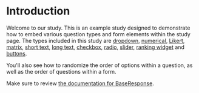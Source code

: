 # Introduction

Welcome to our study. This is an example study designed to demonstrate how to embed various question types and form elements within the study page. The types included in this study are [dropdown](https://revisit.dev/docs/typedoc/interfaces/DropdownResponse/), [numerical](https://revisit.dev/docs/typedoc/interfaces/NumericalResponse/), [Likert](https://revisit.dev/docs/typedoc/interfaces/LikertResponse/), [matrix](https://revisit.dev/docs/typedoc/interfaces/MatrixResponse/), [short text](https://revisit.dev/docs/typedoc/interfaces/ShortTextResponse/), [long text](https://revisit.dev/docs/typedoc/interfaces/LongTextResponse/), [checkbox](https://revisit.dev/docs/typedoc/interfaces/CheckboxResponse/), [radio](https://revisit.dev/docs/typedoc/interfaces/RadioResponse/), [slider](https://revisit.dev/docs/typedoc/interfaces/SliderResponse/), [ranking widget](https://revisit.dev/docs/typedoc/interfaces/RankingResponse/) and [buttons](https://revisit.dev/docs/typedoc/interfaces/ButtonsResponse/).

You'll also see how to randomize the order of options within a question, as well as the order of questions within a form.

Make sure to review [the documentation for BaseResponse](https://revisit.dev/docs/typedoc/interfaces/BaseResponse/).
